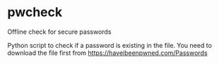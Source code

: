 # pwcheck
Offline check for secure passwords

Python script to check if a password is existing in the file.
You need to download the file first from https://haveibeenpwned.com/Passwords


